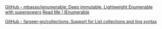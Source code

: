 
[GitHub - mbasso/ienumerable: Deep immutable, Lightweight Enumerable with superpowers](https://github.com/mbasso/ienumerable)
[Read Me | IEnumerable](https://ienumerable.js.org/)

[GitHub - farseer-go/collections: Support for List collections and linq syntax](https://github.com/farseer-go/collections)
